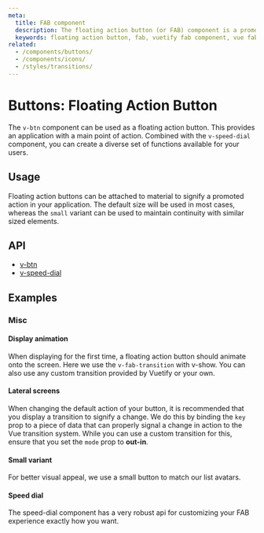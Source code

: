 ```yaml
---
meta:
  title: FAB component
  description: The floating action button (or FAB) component is a promoted action that is elevated above the UI or attached to an element such as a card.
  keywords: floating action button, fab, vuetify fab component, vue fab component
related:
  - /components/buttons/
  - /components/icons/
  - /styles/transitions/
---
```


# Buttons: Floating Action Button

The `v-btn` component can be used as a floating action button. This provides an application with a main point of action. Combined with the `v-speed-dial` component, you can create a diverse set of functions available for your users.

<entry-ad />

## Usage

Floating action buttons can be attached to material to signify a promoted action in your application. The default size will be used in most cases, whereas the `small` variant can be used to maintain continuity with similar sized elements.

<usage name="v-btn-fab" alt="v-btn" />

## API

- [v-btn](/api/v-btn)
- [v-speed-dial](/api/v-speed-dial)

<api-section page="components/floating-action-buttons" />

<!-- ## Sub-components

### v-speed-dial

v-speed-dial description -->

## Examples

### Misc

#### Display animation

When displaying for the first time, a floating action button should animate onto the screen. Here we use the `v-fab-transition` with v-show. You can also use any custom transition provided by Vuetify or your own.

<example file="v-btn-fab/misc-display-animation" />

#### Lateral screens

When changing the default action of your button, it is recommended that you display a transition to signify a change. We do this by binding the `key` prop to a piece of data that can properly signal a change in action to the Vue transition system. While you can use a custom transition for this, ensure that you set the `mode` prop to **out-in**.

<example file="v-btn-fab/misc-lateral-screens" />

#### Small variant

For better visual appeal, we use a small button to match our list avatars.

<example file="v-btn-fab/misc-small" />

#### Speed dial

The speed-dial component has a very robust api for customizing your FAB experience exactly how you want.

<example file="v-btn-fab/misc-speed-dial" />

<backmatter />
